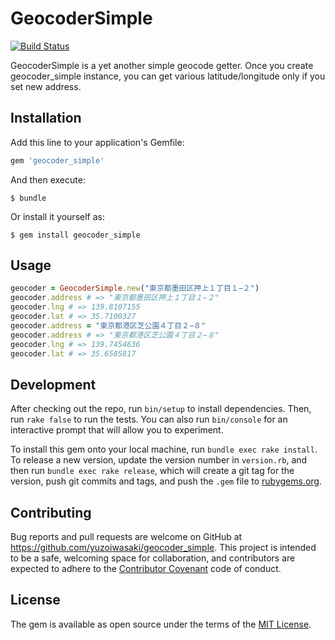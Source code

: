 # GeocoderSimple

[![Build Status](https://travis-ci.org/yuzoiwasaki/geocoder_simple.svg)](https://travis-ci.org/yuzoiwasaki/geocoder_simple)

GeocoderSimple is a yet another simple geocode getter. Once you create geocoder_simple instance, you can get various latitude/longitude only if you set new address.

## Installation

Add this line to your application's Gemfile:

```ruby
gem 'geocoder_simple'
```

And then execute:

    $ bundle

Or install it yourself as:

    $ gem install geocoder_simple

## Usage

```ruby
geocoder = GeocoderSimple.new("東京都墨田区押上１丁目１−２")
geocoder.address # => "東京都墨田区押上１丁目１−２"
geocoder.lng # => 139.8107155
geocoder.lat # => 35.7100327
geocoder.address = "東京都港区芝公園４丁目２−８"
geocoder.address # => "東京都港区芝公園４丁目２−８"
geocoder.lng # => 139.7454636
geocoder.lat # => 35.6585817
```

## Development

After checking out the repo, run `bin/setup` to install dependencies. Then, run `rake false` to run the tests. You can also run `bin/console` for an interactive prompt that will allow you to experiment.

To install this gem onto your local machine, run `bundle exec rake install`. To release a new version, update the version number in `version.rb`, and then run `bundle exec rake release`, which will create a git tag for the version, push git commits and tags, and push the `.gem` file to [rubygems.org](https://rubygems.org).

## Contributing

Bug reports and pull requests are welcome on GitHub at https://github.com/yuzoiwasaki/geocoder_simple. This project is intended to be a safe, welcoming space for collaboration, and contributors are expected to adhere to the [Contributor Covenant](contributor-covenant.org) code of conduct.


## License

The gem is available as open source under the terms of the [MIT License](http://opensource.org/licenses/MIT).

